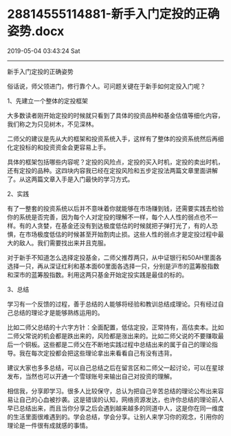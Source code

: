 # 28814555114881-新手入门定投的正确姿势.docx

2019-05-04 03:43:24 Sat

----

新手入门定投的正确姿势 

俗话说，师父领进门，修行靠个人。可问题关键在于新手如何定投入门呢？

1、先建立一个整体的定投框架

大多数读者刚开始定投的时候就只看到了具体的投资品种和基金估值等细化内容，我们称之为只见树木，不见深林。

二师父的建议是先从大的框架和投资系统入手，这样有了整体的投资系统然后再细化定投标的和投资资金会更容易上手。

具体的框架包括哪些内容呢？定投的风险点，定投的买入时机，定投的卖出时机，还有定投的品种。这四块内容我已经在定投风险和五步定投法两篇文章里面讲解了。从这两篇文章入手是入门最快的学习方式。

2、实践

有了一整套的投资系统以后并不意味着你就能够在市场赚到钱，还需要实践去检验你的系统是否完善，因为每个人对定投的理解不一样，每个人人性的弱点也不一样。有的人贪婪，在基金还没有到达极度低估的时候就把子弹打光了，有的人恐惧，在市场极度低估的时候甚至开始割肉止损。这些人性的弱点才是定投过程中最大的敌人。我们需要找出来并且克服。

对于新手不知道怎么选择定投基金，二师父推荐两只，从中证银行和50AH里面各选择一只，再从深证红利和基本面60里面各选择一只，分别是沪市的蓝筹股指数和深市的蓝筹股指数。利用这两只基金开始定投实践是最佳的标的。

3、总结

学习有一个反馈的过程，善于总结的人能够将经验和教训总结成理论。只有经过自己总结的理论才是能够熟练运用的。

比如二师父总结的十六字方针：全面配置，低估定投，正常持有，高估卖本。比如二师父常说的机会都是跌出来的，风险都是涨出来的。比如二师父说的不要赚取最后一个铜板。这些都是二师父在不断地实践过程中总结出来的属于自己的理论指导。我在每次定投都会把这些理论拿出来看看自己有没有违背。

建议大家也多多总结，可以自己总结之后在留言区和二师父一起讨论，可以在星球发布，当然也可以开通一个雪球账号来输出自己对投资的理解。

相信我，分享即学习。很多人比较保守，总认为把自己辛苦总结的理论公布出来容易让自己的心血被抄袭。这是错误的认知，网络资源发达，也许你总结的理论前人早已总结出来，而且当你分享之后会遇到越来越多的同道中人，这是你在同一维度的生活里面很难遇到的。学会总结，学会分享。让别人来学习你的观念，引用你的理论是一件很有成就感的事情。


